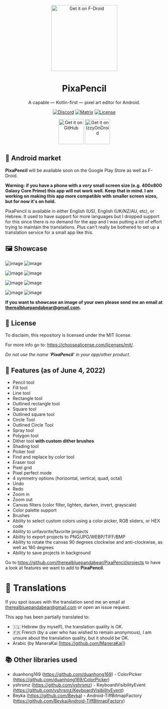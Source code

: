 <div align="center">
<img src="https://user-images.githubusercontent.com/50536495/170400421-0c3a1711-4484-42b1-995b-ee0095c3c7cb.png" width = "210" height = "210" alt="Get it on F-Droid"/>
  <h1>PixaPencil</a></h1>
  <p>A capable — Kotlin-first — pixel art editor for Android.</p>


[![Discord](https://img.shields.io/badge/Discord-PixaPencil-blue.svg)](https://discord.com/invite/Ytm7WBMNz9)
[![Matrix](https://img.shields.io/badge/Matrix-PixaPencil-green.svg)](https://matrix.to/#/#pixapencil:matrix.org)
[![License](https://img.shields.io/badge/License-MIT-red.svg)](https://choosealicense.com/licenses/mit/)

[<img src="https://github.com/machiav3lli/oandbackupx/blob/034b226cea5c1b30eb4f6a6f313e4dadcbb0ece4/badge_github.png" alt="Get it on GitHub" height="80">](https://github.com/therealbluepandabear/PixaPencil/releases/latest)
[<img src="https://user-images.githubusercontent.com/50536495/171554128-69c2ef09-039d-4395-b064-601551daf9d8.png" alt="Get it on IzzyOnDroid" height="80">](https://apt.izzysoft.de/fdroid/index/apk/com.therealbluepandabear.pixapencil)
</div>

## 📱 Android market
**PixaPencil** will be available soon on the Google Play Store as well as F-Droid.

**Warning: if you have a phone with a _very_ small screen size (e.g. 400x800 Galaxy Core Prime) this app will not work well. Keep that in mind. I am working on making this app more compatible with smaller screen sizes, but for now it's on hold.**

PixaPencil is available in either English (US), English (UK/NZ/AU, etc), or Hebrew. It used to have support for more languages but I dropped support for this since there is no demand for the app and I was putting a lot of effort trying to maintain the translations. Plus can't really be bothered to set up a translation service for a small app like this.

## 🖼️ Showcase

![image](https://user-images.githubusercontent.com/50536495/164863846-a2616e20-e7d1-4cf8-a659-ce0ab43586a0.png)
![image](https://user-images.githubusercontent.com/50536495/164864089-84f657b4-c08a-4dd2-bde5-560a4c78e3f1.png)

![image](https://user-images.githubusercontent.com/50536495/164866012-fa1ce32f-aa80-41cc-887c-94ddf09d33f3.png)
![image](https://user-images.githubusercontent.com/50536495/164866021-b992b5e6-b1ff-49f8-a77b-91feab887b23.png)

![image](https://user-images.githubusercontent.com/50536495/164867306-ed7262f8-e33b-45d3-8e04-8ff122d845ba.png)
![image](https://user-images.githubusercontent.com/50536495/164867362-bda11589-5bae-4872-b927-397875b0d35a.png)

![image](https://user-images.githubusercontent.com/50536495/152713363-a873fdd3-ecc6-4939-a495-28c4a35abbdb.png)
![image](https://user-images.githubusercontent.com/50536495/152713464-9049586a-2332-4625-b31d-99d822625879.png)

**If you want to showcase an image of your own please send me an email at therealbluepandabear@gmail.com.**

## 📜 License

To disclaim, this repository is licensed under the MIT license.

For more info go to: https://choosealicense.com/licenses/mit/.

_Do not use the name '**PixaPencil**' in your app/other product._

## 📝 Features (as of June 4, 2022)
- Pencil tool
- Fill tool 
- Line tool
- Rectangle tool
- Outlined rectangle tool
- Square tool
- Outlined square tool
- Circle Tool
- Outlined Circle Tool
- Spray tool
- Polygon tool
- Dither tool **with custom dither brushes**
- Shading tool
- Picker tool
- Find and replace by color tool
- Eraser tool
- Pixel grid
- Pixel perfect mode
- 4 symmetry options (horizontal, vertical, quad, octal) 
- Undo
- Redo
- Zoom in
- Zoom out
- Canvas filters (color filter, lighten, darken, invert, grayscale)
- Color palette support
- Brushes
- Ability to select custom colors using a color picker, RGB sliders, or HEX code
- Ability to unfavorite/favorite projects
- Ability to export projects to PNG/JPG/WEBP/TIFF/BMP
- Ability to rotate the canvas 90 degrees clockwise and anti-clockwise, as well as 180 degrees
- Ability to save projects in background

Go to https://github.com/therealbluepandabear/PixaPencil/projects to have a look at features we want to add to **PixaPencil**.

# 📓 Translations
If you spot issues with the translation send me an email at therealbluepandabear@gmail.com or open an issue request.

This app has been partially translated to:
- 🇮🇱 Hebrew (by myself), the translation quality is OK.
- 🇫🇷 French (by a user who has wished to remain anonymous), I am unsure about the translation quality, but it should be OK.
- Arabic (by ManeraKai [https://github.com/ManeraKai])

## 📚 Other libraries used
- duanhong169 (https://github.com/duanhong169) - ColorPicker (https://github.com/duanhong169/ColorPicker)
- yshrsmz (https://github.com/yshrsmz) - KeyboardVisibilityEvent (https://github.com/yshrsmz/KeyboardVisibilityEvent) 
- Beyka (https://github.com/Beyka) - Android-TiffBitmapFactory (https://github.com/Beyka/Android-TiffBitmapFactory)
